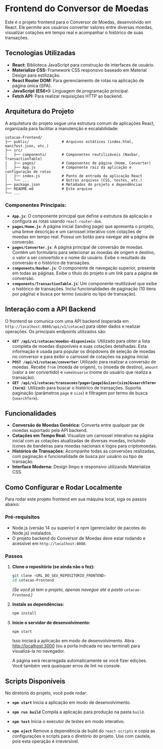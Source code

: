# Frontend do Conversor de Moedas

Este é o projeto frontend para o Conversor de Moedas, desenvolvido em React. Ele permite aos usuários converter valores entre diversas moedas, visualizar cotações em tempo real e acompanhar o histórico de suas transações.

## Tecnologias Utilizadas

*   **React:** Biblioteca JavaScript para construção de interfaces de usuário.
*   **Materialize CSS:** Framework CSS responsivo baseado em Material Design para estilização.
*   **React Router DOM:** Para gerenciamento de rotas na aplicação de página única (SPA).
*   **JavaScript (ES6+):** Linguagem de programação principal.
*   **Fetch API:** Para realizar requisições HTTP ao backend.

## Arquitetura do Projeto

A arquitetura do projeto segue uma estrutura comum de aplicações React, organizada para facilitar a manutenção e escalabilidade:

```
cotacao-Frontend/
├── public/               # Arquivos estáticos (index.html, manifest.json, etc.)
├── src/
│   ├── components/       # Componentes reutilizáveis (Navbar, TransactionTable)
│   ├── pages/            # Componentes de página (Home, Converter)
│   ├── App.js            # Componente raiz da aplicação e configuração de rotas
│   ├── index.js          # Ponto de entrada da aplicação React
│   └── ...               # Outros arquivos (CSS, testes, etc.)
├── package.json          # Metadados do projeto e dependências
├── README.md             # Este arquivo
└── ...
```

### Componentes Principais:

*   **`App.js`**: O componente principal que define a estrutura da aplicação e configura as rotas usando `react-router-dom`.
*   **`pages/Home.js`**: A página inicial (landing page) que apresenta o projeto, uma breve descrição e um carrossel interativo com cotações de moedas em tempo real. Possui um botão para navegar até a página de conversão.
*   **`pages/Converter.js`**: A página principal de conversão de moedas. Contém um formulário para selecionar as moedas de origem e destino, o valor a ser convertido e o nome do usuário. Exibe o resultado da conversão e o histórico de transações.
*   **`components/Navbar.js`**: O componente de navegação superior, presente em todas as páginas. Exibe o título do projeto e um link para a página de conversão.
*   **`components/TransactionTable.js`**: Um componente reutilizável que exibe o histórico de transações. Inclui funcionalidades de paginação (10 itens por página) e busca por termo (usuário ou tipo de transação).

## Interação com a API Backend

O frontend se comunica com uma API backend (esperada em `http://localhost:8080/api/v1/cotacao`) para obter dados e realizar operações. Os principais endpoints utilizados são:

*   **`GET /api/v1/cotacao/moedas-disponiveis`**: Utilizado para obter a lista completa de moedas disponíveis e suas cotações detalhadas. Esta informação é usada para popular os dropdowns de seleção de moedas no conversor e para exibir o carrossel de cotações na página inicial.
*   **`POST /api/v1/cotacao/converter`**: Utilizado para realizar a conversão de moedas. Recebe `from` (moeda de origem), `to` (moeda de destino), `amount` (valor a ser convertido) e `nomeUsuario` (nome do usuário que realiza a transação).
*   **`GET /api/v1/cotacao/transacoes?page={page}&size={size}&searchTerm={term}`**: Utilizado para buscar o histórico de transações. Suporta paginação (parâmetros `page` e `size`) e filtragem por termo de busca (`searchTerm`).

## Funcionalidades

*   **Conversão de Moedas Genérica:** Converta entre qualquer par de moedas suportado pela API backend.
*   **Cotações em Tempo Real:** Visualize um carrossel interativo na página inicial com as cotações atualizadas de diversas moedas, incluindo ícones de bandeiras para moedas nacionais e logos para criptomoedas.
*   **Histórico de Transações:** Acompanhe todas as conversões realizadas, com paginação e funcionalidade de busca por usuário ou tipo de transação.
*   **Interface Moderna:** Design limpo e responsivo utilizando Materialize CSS.

## Como Configurar e Rodar Localmente

Para rodar este projeto frontend em sua máquina local, siga os passos abaixo:

### Pré-requisitos

*   Node.js (versão 14 ou superior) e npm (gerenciador de pacotes do Node.js) instalados.
*   O projeto backend do Conversor de Moedas deve estar rodando e acessível em `http://localhost:8080`.

### Passos

1.  **Clone o repositório (se ainda não o fez):**
    ```bash
    git clone <URL_DO_SEU_REPOSITORIO_FRONTEND>
    cd cotacao-Frontend
    ```
    *(Se você já tem o projeto, apenas navegue até a pasta `cotacao-Frontend`.)*

2.  **Instale as dependências:**
    ```bash
    npm install
    ```

3.  **Inicie o servidor de desenvolvimento:**
    ```bash
    npm start
    ```

    Isso iniciará a aplicação em modo de desenvolvimento. Abra [http://localhost:3000](http://localhost:3000) (ou a porta indicada no seu terminal) para visualizá-la no navegador.

    A página será recarregada automaticamente se você fizer edições. Você também verá quaisquer erros de lint no console.

## Scripts Disponíveis

No diretório do projeto, você pode rodar:

*   **`npm start`**
    Inicia a aplicação em modo de desenvolvimento.

*   **`npm run build`**
    Compila a aplicação para produção na pasta `build`.

*   **`npm test`**
    Inicia o executor de testes em modo interativo.

*   **`npm eject`**
    Remove a dependência de build do `react-scripts` e copia as configurações e scripts para o diretório do projeto. Use com cautela, pois esta operação é irreversível.